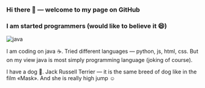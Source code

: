 ### Hi there 👋 — welcome to my page on GitHub

<!--
**EvgeniyaKuzmina/EvgeniyaKuzmina** is a ✨ _special_ ✨ repository because its `README.md` (this file) appears on your GitHub profile.

Here are some ideas to get you started:

- 🔭 I’m currently working on ...
- 🌱 I’m currently learning ...
- 👯 I’m looking to collaborate on ...
- 🤔 I’m looking for help with ...
- 💬 Ask me about ...![java 1 (2)](https://user-images.githubusercontent.com/65460902/207633353-090164ac-5da8-453b-810a-26fd1a63bfbf.png)

- 📫 How to reach me: ...
- 😄 Pronouns: ...
- ⚡ Fun fact: ...
-->

### I am started programmers (would like to believe it 😄)

![java](https://user-images.githubusercontent.com/65460902/207630457-6c8113b6-7264-4090-8dc4-7fe8e03e0ad5.svg)

I am coding on java :coffee:.  Tried different languages — python, js, html, css. But on my view java is most simply programming language (joking of course).

I have a dog :dog:. Jack Russell Terrier — it is the same breed of dog like in the film «Mask». And she is really high jump :relaxed:



